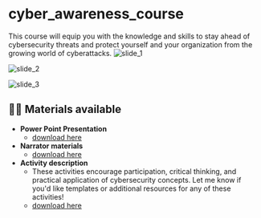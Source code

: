 # cyber_awareness_course
This course will equip you with the knowledge and skills to stay ahead of cybersecurity threats and protect yourself and your organization from the growing world of cyberattacks. 
![slide_1](https://github.com/user-attachments/assets/58a10924-1ad5-4ec1-9942-72787f9f052d)

![slide_2](https://github.com/user-attachments/assets/82a43f14-60c7-42e2-a446-98b7a55ad738)

![slide_3](https://github.com/user-attachments/assets/3f4efec7-041b-405d-ad6b-5610e265b33a)


<h2>👨‍💻 Materials available</h2>

- <b>Power Point Presentation</b>
  - [download here](https://github.com/tzvetanov1/cyber_awareness_course/blob/main/1_Cybersecurity-Awareness-Course.pptx)
- <b>Narrator materials</b>
  - [download here](https://github.com/tzvetanov1/cyber_awareness_course/blob/main/CyberSecurity%20Awareness%20Narrator%20Notes.docx)
- <b>Activity description</b>
  - These activities encourage participation, critical thinking, and practical application of cybersecurity concepts. Let me know if you'd like templates or additional resources for any of these activities!
  - [download here](https://github.com/tzvetanov1/cyber_awareness_course/blob/main/Activities.docx)
